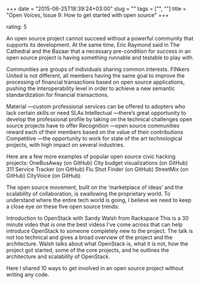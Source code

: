 +++
date = "2015-06-25T18:39:24+03:00"
slug = ""
tags = ["", ""]
title = "Open Voices, Issue 9: How to get started with open source"
+++

rating: 5

An open source project cannot succeed without a powerful community that supports
its development. At the same time, Eric Raymond said in The Cathedral and the
Bazaar that a necessary pre-condition for success in an open source project is
having something runnable and testable to play with.

Communities are groups of individuals sharing common interests. FINkers United
is not different, all members having the same goal to improve the processing of
financial transactions based on open source applications, pushing the
interoperability level in order to achieve a new semantic standardization for
financial transactions.

Material —custom professional services can be offered to adopters who lack
certain skills or need SLAs Intellectual —there’s great opportunity to develop
the professional profile by taking on the technical challenges open source
projects have to offer Recognition —open source communities reward each of their
members based on the value of their contributions Competitive —the opportunity
to work for state of the art technological projects, with high impact on several
industries.

Here are a few more examples of popular open source civic hacking projects:
OneBusAway (on GitHub) City budget visualizations (on GitHub) 311 Service
Tracker (on GitHub) Flu Shot Finder (on GitHub) StreetMix (on GitHub) CityVoice
(on GitHub)

The open source movement, built on the ‘marketplace of ideas’ and the
scalability of collaboration, is swallowing the proprietary world. To understand
where the entire tech world is going, I believe we need to keep a close eye on
these five open source trends:

Introduction to OpenStack with Sandy Walsh from Rackspace This is a 30 minute
video that is one the best videos I've come across that can help introduce
OpenStack to someone completely new to the project. The talk is not too
technical and gives a broad overview of the project and the architecture. Walsh
talks about what OpenStack is, what it is not, how the project got started, some
of the core projects, and he outlines the architecture and scalability of
OpenStack.

Here I shared 10 ways to get involved in an open source project without writing
any code.
